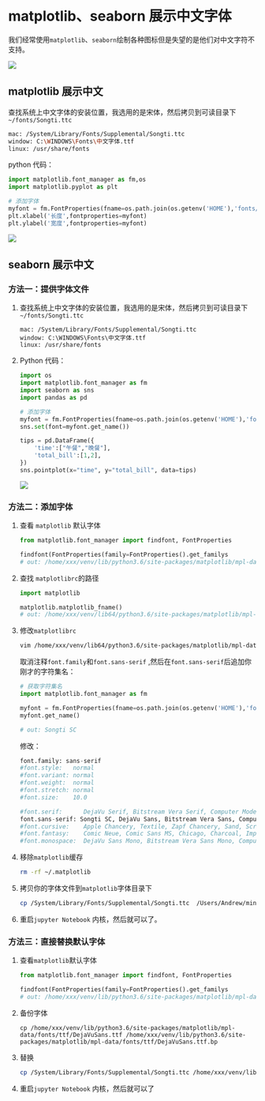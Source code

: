 # matplotlib、seaborn 展示中文字体

我们经常使用`matplotlib`、`seaborn`绘制各种图标但是失望的是他们对中文字符不支持。

![](https://img2020.cnblogs.com/blog/1297862/202102/1297862-20210222232814836-156240878.png)


## matplotlib 展示中文

查找系统上中文字体的安装位置，我选用的是宋体，然后拷贝到可读目录下`~/fonts/Songti.ttc`

```sh
mac: /System/Library/Fonts/Supplemental/Songti.ttc
window: C:\WINDOWS\Fonts\中文字体.ttf
linux: /usr/share/fonts
```

python 代码：

```python
import matplotlib.font_manager as fm,os
import matplotlib.pyplot as plt

# 添加字体
myfont = fm.FontProperties(fname=os.path.join(os.getenv('HOME'),'fonts/Songti.ttc'),size=10)
plt.xlabel('长度',fontproperties=myfont)
plt.ylabel('宽度',fontproperties=myfont)
```

![](https://img2020.cnblogs.com/blog/1297862/202102/1297862-20210222232843296-857854073.png)


## seaborn 展示中文

### 方法一：提供字体文件

1. 查找系统上中文字体的安装位置，我选用的是宋体，然后拷贝到可读目录下`~/fonts/Songti.ttc`

   ```
   mac: /System/Library/Fonts/Supplemental/Songti.ttc
   window: C:\WINDOWS\Fonts\中文字体.ttf
   linux: /usr/share/fonts
   ```

2. Python 代码：

   ```python
   import os
   import matplotlib.font_manager as fm
   import seaborn as sns
   import pandas as pd
   
   # 添加字体
   myfont = fm.FontProperties(fname=os.path.join(os.getenv('HOME'),'fonts/Songti.ttc'),size=10)
   sns.set(font=myfont.get_name())
   
   tips = pd.DataFrame({
       'time':["午餐","晚餐"],
       'total_bill':[1,2],
   })
   sns.pointplot(x="time", y="total_bill", data=tips)
   ```

   ![](https://img2020.cnblogs.com/blog/1297862/202102/1297862-20210222232855911-456319410.png)


### 方法二：添加字体

1. 查看 `matplotlib` 默认字体

   ```python
   from matplotlib.font_manager import findfont, FontProperties  
   
   findfont(FontProperties(family=FontProperties().get_familys
   # out: /home/xxx/venv/lib/python3.6/site-packages/matplotlib/mpl-data/fonts/ttf/DejaVuSans.ttf
   ```

2. 查找 `matplotlibrc`的路径

   ```python
   import matplotlib
   
   matplotlib.matplotlib_fname()
   # out: /home/xxx/venv/lib64/python3.6/site-packages/matplotlib/mpl-data/matplotlibrc 
   ```

3. 修改`matplotlibrc`

   ```sh
   vim /home/xxx/venv/lib64/python3.6/site-packages/matplotlib/mpl-data/matplotlibrc 
   ```

   取消注释`font.family`和`font.sans-serif` ,然后在`font.sans-serif`后追加你刚才的字符集名：

   ```python
   # 获取字符集名
   import matplotlib.font_manager as fm
   
   myfont = fm.FontProperties(fname=os.path.join(os.getenv('HOME'),'fonts/Songti.ttc'),size=10)
   myfont.get_name()
   
   # out: Songti SC
   ```

   修改：

   ```python
   font.family: sans-serif 
   #font.style:   normal
   #font.variant: normal
   #font.weight:  normal
   #font.stretch: normal
   #font.size:    10.0
   
   #font.serif:      DejaVu Serif, Bitstream Vera Serif, Computer Modern Roman, New Century Schoolbook, Century Schoolbook L,Utopia, ITC Bookman, Bookman, Nimbus Roman No9 L, Times New Roman, Times, Palatino, Charter, serif
   font.sans-serif: Songti SC, DejaVu Sans, Bitstream Vera Sans, Computer Modern Sans Serif, Lucida Grande, Verdana, Geneva, Lucid, Arial, Helvetica, Avant Garde, sans-serif
   #font.cursive:    Apple Chancery, Textile, Zapf Chancery, Sand, Script MT, Felipa, cursive
   #font.fantasy:    Comic Neue, Comic Sans MS, Chicago, Charcoal, ImpactWestern, Humor Sans, xkcd, fantasy
   #font.monospace:  DejaVu Sans Mono, Bitstream Vera Sans Mono, Computer Modern Typewriter, Andale Mono, Nimbus Mono L, Courier New, Courier, Fixed, Terminal, monospace
   ```

4. 移除`matplotlib`缓存

   ```sh
   rm -rf ~/.matplotlib
   ```

5. 拷贝你的字体文件到`matplotlib`字体目录下

   ```sh
   cp /System/Library/Fonts/Supplemental/Songti.ttc  /Users/Andrew/miniconda3/envs/technical-note/lib/python3.6/site-packages/matplotlib/mpl-data/fonts/ttf
   ```

6. 重启`jupyter Notebook` 内核，然后就可以了。

### 方法三：直接替换默认字体

1. 查看`matplotlib`默认字体

   ```python
   from matplotlib.font_manager import findfont, FontProperties  
   
   findfont(FontProperties(family=FontProperties().get_familys
   # out: /home/xxx/venv/lib/python3.6/site-packages/matplotlib/mpl-data/fonts/ttf/DejaVuSans.ttf
   ```

2. 备份字体

   ```
   cp /home/xxx/venv/lib/python3.6/site-packages/matplotlib/mpl-data/fonts/ttf/DejaVuSans.ttf /home/xxx/venv/lib/python3.6/site-packages/matplotlib/mpl-data/fonts/ttf/DejaVuSans.ttf.bp
   ```

3. 替换

   ```sh
   cp /System/Library/Fonts/Supplemental/Songti.ttc /home/xxx/venv/lib/python3.6/site-packages/matplotlib/mpl-data/fonts/ttf/DejaVuSans.ttf
   ```

4. 重启`jupyter Notebook` 内核，然后就可以了